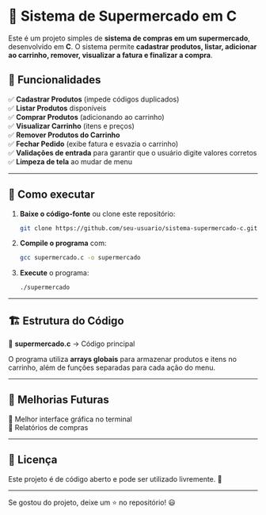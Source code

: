 
# 🛒 Sistema de Supermercado em C  

Este é um projeto simples de **sistema de compras em um supermercado**, desenvolvido em **C**. O sistema permite **cadastrar produtos, listar, adicionar ao carrinho, remover, visualizar a fatura e finalizar a compra**.  

## 📌 Funcionalidades  

✅ **Cadastrar Produtos** (impede códigos duplicados)  
✅ **Listar Produtos** disponíveis  
✅ **Comprar Produtos** (adicionando ao carrinho)  
✅ **Visualizar Carrinho** (itens e preços)  
✅ **Remover Produtos do Carrinho**  
✅ **Fechar Pedido** (exibe fatura e esvazia o carrinho)  
✅ **Validações de entrada** para garantir que o usuário digite valores corretos  
✅ **Limpeza de tela** ao mudar de menu  

---

## 🚀 Como executar  

1. **Baixe o código-fonte** ou clone este repositório:  
   ```bash
   git clone https://github.com/seu-usuario/sistema-supermercado-c.git
   ```
2. **Compile o programa** com:  
   ```bash
   gcc supermercado.c -o supermercado
   ```
3. **Execute** o programa:  
   ```bash
   ./supermercado
   ```

---

## 🏗 Estrutura do Código  

📂 **supermercado.c** → Código principal  

O programa utiliza **arrays globais** para armazenar produtos e itens no carrinho, além de funções separadas para cada ação do menu.  

---

## 🔧 Melhorias Futuras  

🔹 Melhor interface gráfica no terminal  
🔹 Relatórios de compras  

---

## 📜 Licença  

Este projeto é de código aberto e pode ser utilizado livremente. 🚀  

---

Se gostou do projeto, deixe um ⭐ no repositório! 😃